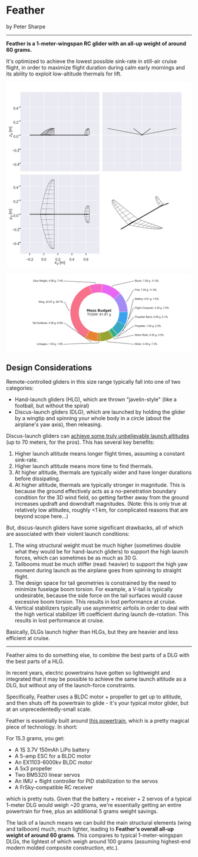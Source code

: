 # Feather

by Peter Sharpe

-----

**Feather is a 1-meter-wingspan RC glider with an all-up weight of around 60 grams.**

It's optimized to achieve the lowest possible sink-rate in still-air cruise flight, in order to maximize flight duration during calm early mornings and its ability to exploit low-altitude thermals for lift.

![three-view](./figures/three_view.png)

![mass-budget](./figures/mass_budget.png)

## Design Considerations

Remote-controlled gliders in this size range typically fall into one of two categories:

- Hand-launch gliders (HLG), which are thrown "javelin-style" (like a football, but without the spiral)
- Discus-launch gliders (DLG), which are launched by holding the glider by a wingtip and spinning your whole body in a circle (about the airplane's yaw axis), then releasing.

Discus-launch gliders can [achieve some truly unbelievable launch altitudes](https://www.youtube.com/watch?v=onFAnlK0M_4&t=24s) (up to 70 meters, for the pros). This has several key benefits:

1. Higher launch altitude means longer flight times, assuming a constant sink-rate.
2. Higher launch altitude means more time to find thermals.
3. At higher altitude, thermals are typically wider and have longer durations before dissipating.
4. At higher altitude, thermals are typically stronger in magnitude. This is because the ground effectively acts as a no-penetration boundary condition for the 3D wind field, so getting farther away from the ground increases updraft and downdraft magnitudes. (Note: this is only true at relatively low altitudes, roughly <1 km, for complicated reasons that are beyond scope here...)

But, discus-launch gliders have some significant drawbacks, all of which are associated with their violent launch conditions:

1. The wing structural weight must be much higher (sometimes double what they would be for hand-launch gliders) to support the high launch forces, which can sometimes be as much as 30 G.
2. Tailbooms must be much stiffer (read: heavier) to support the high yaw moment during launch as the airplane goes from spinning to straight flight.
3. The design space for tail geometries is constrained by the need to minimize fuselage boom torsion. For example, a V-tail is typically undesirable, because the side force on the tail surfaces would cause excessive boom torsion. This results in lost performance at cruise.
4. Vertical stabilizers typically use asymmetric airfoils in order to deal with the high vertical stabilizer lift coefficient during launch de-rotation. This results in lost performance at cruise.

Basically, DLGs launch higher than HLGs, but they are heavier and less efficient at cruise.

-----

Feather aims to do something else, to combine the best parts of a DLG with the best parts of a HLG. 

In recent years, electric powertrains have gotten so lightweight and integrated that it may be possible to achieve the same launch altitude as a DLG, but without any of the launch-force constraints.

Specifically, Feather uses a BLDC motor + propeller to get up to altitude, and then shuts off its powertrain to glide - it's your typical motor glider, but at an unprecedentedly-small scale.

Feather is essentially built around [this powertrain](https://www.buzzardmodels.com/4gram1spro-brick), which is a pretty magical piece of technology. In short:

For 15.3 grams, you get:

- A 1S 3.7V 150mAh LiPo battery
- A 5-amp ESC for a BLDC motor
- An EX1103-6000kv BLDC motor
- A 5x3 propeller
- Two BM5320 linear servos
- An IMU + flight controller for PID stabilization to the servos
- A FrSky-compatible RC receiver

which is pretty nuts. Given that the battery + receiver + 2 servos of a typical 1-meter DLG would weigh ~20 grams, we're essentially getting an entire powertrain for free, plus an additional 5 grams weight savings.

The lack of a launch means we can build the main structural elements (wing and tailboom) much, much lighter, leading to **Feather's overall all-up weight of around 60 grams**. This compares to typical 1-meter-wingspan DLGs, the lightest of which weigh around 100 grams (assuming highest-end modern molded composite construction, etc.).